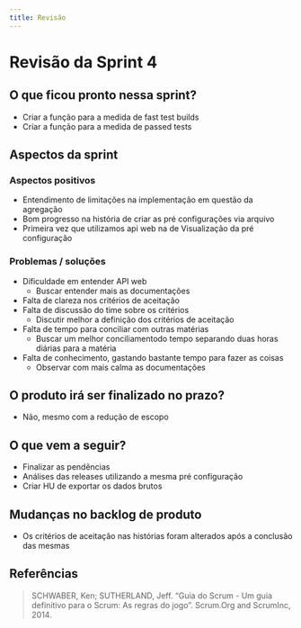```yaml
---
title: Revisão
---
```


# Revisão da Sprint 4

## O que ficou pronto nessa sprint?

- Criar a função para a medida de fast test builds
- Criar a função para a medida de passed tests

## Aspectos da sprint

### Aspectos positivos

- Entendimento de limitações na implementação em questão da agregação
- Bom progresso na história de criar as pré configurações via arquivo
- Primeira vez que utilizamos api web na de Visualização da pré configuração

### Problemas / soluções

- Dificuldade em entender API web
  - Buscar entender mais as documentações
- Falta de clareza nos critérios de aceitação
- Falta de discussão do time sobre os critérios
  - Discutir melhor a definição dos critérios de aceitação
- Falta de tempo para conciliar com outras matérias
  - Buscar um melhor conciliamentodo tempo separando duas horas diárias para a matéria
- Falta de conhecimento, gastando bastante tempo para fazer as coisas
  - Observar com mais calma as documentações

## O produto irá ser finalizado no prazo?

- Não, mesmo com a redução de escopo

## O que vem a seguir?

- Finalizar as pendências
- Análises das releases utilizando a mesma pré configuração
- Criar HU de exportar os dados brutos

## Mudanças no backlog de produto

- Os critérios de aceitação nas histórias foram alterados após a conclusão das mesmas

## Referências

> SCHWABER, Ken; SUTHERLAND, Jeff. “Guia do Scrum - Um guia definitivo para o Scrum: As regras do jogo”. Scrum.Org and ScrumInc, 2014.
